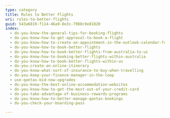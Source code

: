 ```yaml
---
type: category
title: Rules to Better Flights
uri: rules-to-better-flights
guid: 543a6819-f114-46a9-8e3c-7988c9e81820
index:
  - do-you-know-the-general-tips-for-booking-flights
  - do-you-know-how-to-get-approval-to-book-a-flight
  - do-you-know-how-to-create-an-appointment-in-the-outlook-calendar-for-flights
  - do-you-know-how-to-book-better-flights
  - do-you-know-how-to-book-better-flights-from-australia-to-us
  - do-you-know-how-to-booking-better-flights-within-australia
  - do-you-know-how-to-book-better-flights-within-us
  - do-you-create-an-online-itinerary
  - do-you-know-what-sort-of-insurance-to-buy-when-travelling
  - do-you-keep-your-finance-manager-in-the-loop
  - use-qantas-bid-now-upgrades
  - do-you-know-the-best-online-accommodation-websites
  - do-you-know-how-to-get-the-most-out-of-your-credit-card
  - do-you-take-advantage-of-business-rewards-programs
  - do-you-know-how-to-better-manage-qantas-bookings
  - do-you-check-your-boarding-pass

---
```

